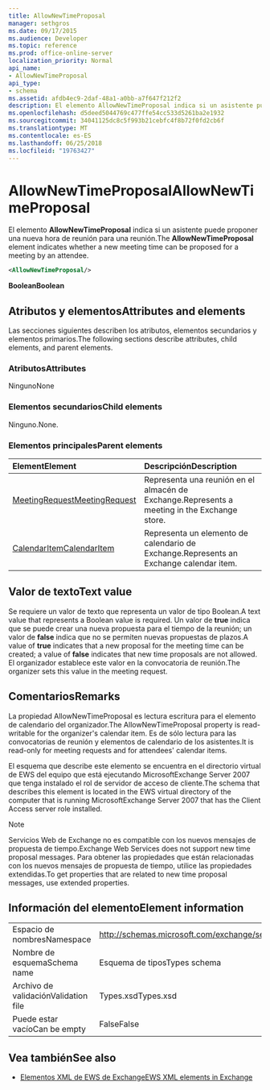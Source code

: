 ```yaml
---
title: AllowNewTimeProposal
manager: sethgros
ms.date: 09/17/2015
ms.audience: Developer
ms.topic: reference
ms.prod: office-online-server
localization_priority: Normal
api_name:
- AllowNewTimeProposal
api_type:
- schema
ms.assetid: afdb4ec9-2daf-48a1-a0bb-a7f647f212f2
description: El elemento AllowNewTimeProposal indica si un asistente puede proponer una nueva hora de reunión para una reunión.
ms.openlocfilehash: d5deed5044769c477ffe54cc533d5261ba2e1932
ms.sourcegitcommit: 34041125dc8c5f993b21cebfc4f8b72f0fd2cb6f
ms.translationtype: MT
ms.contentlocale: es-ES
ms.lasthandoff: 06/25/2018
ms.locfileid: "19763427"
---
```

# <a name="allownewtimeproposal"></a><span data-ttu-id="1c65e-103">AllowNewTimeProposal</span><span class="sxs-lookup"><span data-stu-id="1c65e-103">AllowNewTimeProposal</span></span>

<span data-ttu-id="1c65e-104">El elemento **AllowNewTimeProposal** indica si un asistente puede proponer una nueva hora de reunión para una reunión.</span><span class="sxs-lookup"><span data-stu-id="1c65e-104">The **AllowNewTimeProposal** element indicates whether a new meeting time can be proposed for a meeting by an attendee.</span></span> 
  
```xml
<AllowNewTimeProposal/>
```

 <span data-ttu-id="1c65e-105">**Boolean**</span><span class="sxs-lookup"><span data-stu-id="1c65e-105">**Boolean**</span></span>
## <a name="attributes-and-elements"></a><span data-ttu-id="1c65e-106">Atributos y elementos</span><span class="sxs-lookup"><span data-stu-id="1c65e-106">Attributes and elements</span></span>

<span data-ttu-id="1c65e-107">Las secciones siguientes describen los atributos, elementos secundarios y elementos primarios.</span><span class="sxs-lookup"><span data-stu-id="1c65e-107">The following sections describe attributes, child elements, and parent elements.</span></span>
  
### <a name="attributes"></a><span data-ttu-id="1c65e-108">Atributos</span><span class="sxs-lookup"><span data-stu-id="1c65e-108">Attributes</span></span>

<span data-ttu-id="1c65e-109">Ninguno</span><span class="sxs-lookup"><span data-stu-id="1c65e-109">None</span></span>
  
### <a name="child-elements"></a><span data-ttu-id="1c65e-110">Elementos secundarios</span><span class="sxs-lookup"><span data-stu-id="1c65e-110">Child elements</span></span>

<span data-ttu-id="1c65e-111">Ninguno.</span><span class="sxs-lookup"><span data-stu-id="1c65e-111">None.</span></span>
  
### <a name="parent-elements"></a><span data-ttu-id="1c65e-112">Elementos principales</span><span class="sxs-lookup"><span data-stu-id="1c65e-112">Parent elements</span></span>

|<span data-ttu-id="1c65e-113">**Element**</span><span class="sxs-lookup"><span data-stu-id="1c65e-113">**Element**</span></span>|<span data-ttu-id="1c65e-114">**Descripción**</span><span class="sxs-lookup"><span data-stu-id="1c65e-114">**Description**</span></span>|
|:-----|:-----|
|[<span data-ttu-id="1c65e-115">MeetingRequest</span><span class="sxs-lookup"><span data-stu-id="1c65e-115">MeetingRequest</span></span>](meetingrequest.md) <br/> |<span data-ttu-id="1c65e-116">Representa una reunión en el almacén de Exchange.</span><span class="sxs-lookup"><span data-stu-id="1c65e-116">Represents a meeting in the Exchange store.</span></span>  <br/> |
|[<span data-ttu-id="1c65e-117">CalendarItem</span><span class="sxs-lookup"><span data-stu-id="1c65e-117">CalendarItem</span></span>](calendaritem.md) <br/> |<span data-ttu-id="1c65e-118">Representa un elemento de calendario de Exchange.</span><span class="sxs-lookup"><span data-stu-id="1c65e-118">Represents an Exchange calendar item.</span></span>  <br/> |
   
## <a name="text-value"></a><span data-ttu-id="1c65e-119">Valor de texto</span><span class="sxs-lookup"><span data-stu-id="1c65e-119">Text value</span></span>

<span data-ttu-id="1c65e-120">Se requiere un valor de texto que representa un valor de tipo Boolean.</span><span class="sxs-lookup"><span data-stu-id="1c65e-120">A text value that represents a Boolean value is required.</span></span> <span data-ttu-id="1c65e-121">Un valor de **true** indica que se puede crear una nueva propuesta para el tiempo de la reunión; un valor de **false** indica que no se permiten nuevas propuestas de plazos.</span><span class="sxs-lookup"><span data-stu-id="1c65e-121">A value of **true** indicates that a new proposal for the meeting time can be created; a value of **false** indicates that new time proposals are not allowed.</span></span> <span data-ttu-id="1c65e-122">El organizador establece este valor en la convocatoria de reunión.</span><span class="sxs-lookup"><span data-stu-id="1c65e-122">The organizer sets this value in the meeting request.</span></span> 
  
## <a name="remarks"></a><span data-ttu-id="1c65e-123">Comentarios</span><span class="sxs-lookup"><span data-stu-id="1c65e-123">Remarks</span></span>

<span data-ttu-id="1c65e-124">La propiedad AllowNewTimeProposal es lectura escritura para el elemento de calendario del organizador.</span><span class="sxs-lookup"><span data-stu-id="1c65e-124">The AllowNewTimeProposal property is read-writable for the organizer's calendar item.</span></span> <span data-ttu-id="1c65e-125">Es de sólo lectura para las convocatorias de reunión y elementos de calendario de los asistentes.</span><span class="sxs-lookup"><span data-stu-id="1c65e-125">It is read-only for meeting requests and for attendees' calendar items.</span></span>
  
<span data-ttu-id="1c65e-126">El esquema que describe este elemento se encuentra en el directorio virtual de EWS del equipo que está ejecutando MicrosoftExchange Server 2007 que tenga instalado el rol de servidor de acceso de cliente.</span><span class="sxs-lookup"><span data-stu-id="1c65e-126">The schema that describes this element is located in the EWS virtual directory of the computer that is running MicrosoftExchange Server 2007 that has the Client Access server role installed.</span></span>
  
> [!NOTE]
> <span data-ttu-id="1c65e-127">Servicios Web de Exchange no es compatible con los nuevos mensajes de propuesta de tiempo.</span><span class="sxs-lookup"><span data-stu-id="1c65e-127">Exchange Web Services does not support new time proposal messages.</span></span> <span data-ttu-id="1c65e-128">Para obtener las propiedades que están relacionadas con los nuevos mensajes de propuesta de tiempo, utilice las propiedades extendidas.</span><span class="sxs-lookup"><span data-stu-id="1c65e-128">To get properties that are related to new time proposal messages, use extended properties.</span></span> 
  
## <a name="element-information"></a><span data-ttu-id="1c65e-129">Información del elemento</span><span class="sxs-lookup"><span data-stu-id="1c65e-129">Element information</span></span>

|||
|:-----|:-----|
|<span data-ttu-id="1c65e-130">Espacio de nombres</span><span class="sxs-lookup"><span data-stu-id="1c65e-130">Namespace</span></span>  <br/> |http://schemas.microsoft.com/exchange/services/2006/types  <br/> |
|<span data-ttu-id="1c65e-131">Nombre de esquema</span><span class="sxs-lookup"><span data-stu-id="1c65e-131">Schema name</span></span>  <br/> |<span data-ttu-id="1c65e-132">Esquema de tipos</span><span class="sxs-lookup"><span data-stu-id="1c65e-132">Types schema</span></span>  <br/> |
|<span data-ttu-id="1c65e-133">Archivo de validación</span><span class="sxs-lookup"><span data-stu-id="1c65e-133">Validation file</span></span>  <br/> |<span data-ttu-id="1c65e-134">Types.xsd</span><span class="sxs-lookup"><span data-stu-id="1c65e-134">Types.xsd</span></span>  <br/> |
|<span data-ttu-id="1c65e-135">Puede estar vacío</span><span class="sxs-lookup"><span data-stu-id="1c65e-135">Can be empty</span></span>  <br/> |<span data-ttu-id="1c65e-136">False</span><span class="sxs-lookup"><span data-stu-id="1c65e-136">False</span></span>  <br/> |
   
## <a name="see-also"></a><span data-ttu-id="1c65e-137">Vea también</span><span class="sxs-lookup"><span data-stu-id="1c65e-137">See also</span></span>

- [<span data-ttu-id="1c65e-138">Elementos XML de EWS de Exchange</span><span class="sxs-lookup"><span data-stu-id="1c65e-138">EWS XML elements in Exchange</span></span>](ews-xml-elements-in-exchange.md)

